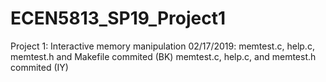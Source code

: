 # ECEN5813_SP19_Project1
Project 1: Interactive memory manipulation
02/17/2019:
memtest.c, help.c, memtest.h and Makefile commited (BK)
memtest.c, help.c, and memtest.h commited (IY)

